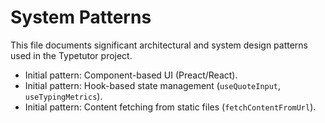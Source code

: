 # System Patterns

This file documents significant architectural and system design patterns used in the Typetutor project.

- Initial pattern: Component-based UI (Preact/React).
- Initial pattern: Hook-based state management (`useQuoteInput`, `useTypingMetrics`).
- Initial pattern: Content fetching from static files (`fetchContentFromUrl`).